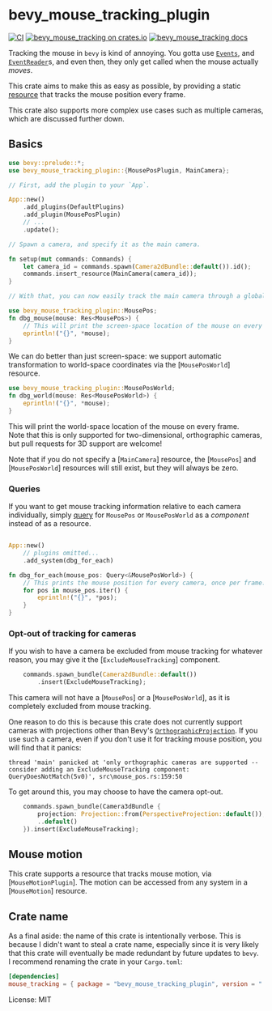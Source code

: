 # bevy_mouse_tracking_plugin

<!-- cargo-rdme start -->

[![CI](https://github.com/JoJoJet/bevy-mouse-tracking/actions/workflows/ci.yml/badge.svg)](https://github.com/JoJoJet/bevy-mouse-tracking/workflows/ci.yml)
[![bevy_mouse_tracking on crates.io](https://img.shields.io/crates/v/bevy_mouse_tracking_plugin.svg)](https://crates.io/crates/bevy_mouse_tracking_plugin)
[![bevy_mouse_tracking docs](https://img.shields.io/badge/docs-docs.rs-orange.svg)](https://docs.rs/bevy_mouse_tracking_plugin)

Tracking the mouse in `bevy` is kind of annoying.
You gotta use [`Events`], and [`EventReader`]s, and even then, they only
get called when the mouse actually *moves*.

[`Events`]: bevy::ecs::event::Events
[`EventReader`]: bevy::ecs::event::EventReader

This crate aims to make this as easy as possible, by providing a
static [resource](bevy::ecs::system::Res) that tracks the mouse position every frame.

This crate also supports more complex use cases such as multiple cameras, which are discussed further down.

## Basics

```rust
use bevy::prelude::*;
use bevy_mouse_tracking_plugin::{MousePosPlugin, MainCamera};

// First, add the plugin to your `App`.

App::new()
    .add_plugins(DefaultPlugins)
    .add_plugin(MousePosPlugin)
    // ...
    .update();

// Spawn a camera, and specify it as the main camera.

fn setup(mut commands: Commands) {
    let camera_id = commands.spawn(Camera2dBundle::default()).id();
    commands.insert_resource(MainCamera(camera_id));
}

// With that, you can now easily track the main camera through a global resource.

use bevy_mouse_tracking_plugin::MousePos;
fn dbg_mouse(mouse: Res<MousePos>) {
    // This will print the screen-space location of the mouse on every frame.
    eprintln!("{}", *mouse);
}
```

We can do better than just screen-space: we support automatic
transformation to world-space coordinates via the [`MousePosWorld`] resource.

```rust
use bevy_mouse_tracking_plugin::MousePosWorld;
fn dbg_world(mouse: Res<MousePosWorld>) {
    eprintln!("{}", *mouse);
}
```

This will print the world-space location of the mouse on every frame.  
Note that this is only supported for two-dimensional, orthographic cameras,
but pull requests for 3D support are welcome!

Note that if you do not specify a [`MainCamera`] resource, the [`MousePos`] and [`MousePosWorld`]
resources will still exist, but they will always be zero.

### Queries

If you want to get mouse tracking information relative to each camera individually,
simply [query](bevy::ecs::system::Query) for `MousePos` or `MousePosWorld` as a
_component_ instead of as a resource.

```rust

App::new()
    // plugins omitted...
    .add_system(dbg_for_each)

fn dbg_for_each(mouse_pos: Query<&MousePosWorld>) {
    // This prints the mouse position for every camera, once per frame.
    for pos in mouse_pos.iter() {
        eprintln!("{}", *pos);
    }
}
```

### Opt-out of tracking for cameras

If you wish to have a camera be excluded from mouse tracking for whatever reason, you may give it the [`ExcludeMouseTracking`] component.

```rust
    commands.spawn_bundle(Camera2dBundle::default())
        .insert(ExcludeMouseTracking);
```

This camera will not have a [`MousePos`] or a [`MousePosWorld`], as it is completely excluded from mouse tracking.

One reason to do this is because this crate does not currently support cameras with projections other than Bevy's [`OrthographicProjection`](bevy::render::camera::OrthographicProjection). If you use such a camera, even if you don't use it for tracking mouse position, you will find that it panics:

```text
thread 'main' panicked at 'only orthographic cameras are supported -- consider adding an ExcludeMouseTracking component: QueryDoesNotMatch(5v0)', src\mouse_pos.rs:159:50
```

To get around this, you may choose to have the camera opt-out.

```rust
    commands.spawn_bundle(Camera3dBundle {
        projection: Projection::from(PerspectiveProjection::default()),
        ..default()
    }).insert(ExcludeMouseTracking);
```

## Mouse motion

This crate supports a resource that tracks mouse motion, via [`MouseMotionPlugin`].
The motion can be accessed from any system in a [`MouseMotion`] resource.

[`Res`]: bevy::ecs::system::Res

## Crate name

As a final aside: the name of this crate is intentionally verbose.
This is because I didn't want to steal a crate name, especially since
it is very likely that this crate will eventually be made redundant by
future updates to `bevy`.  
I recommend renaming the crate in your `Cargo.toml`:
```toml
[dependencies]
mouse_tracking = { package = "bevy_mouse_tracking_plugin", version = "..." }
```

<!-- cargo-rdme end -->

License: MIT
